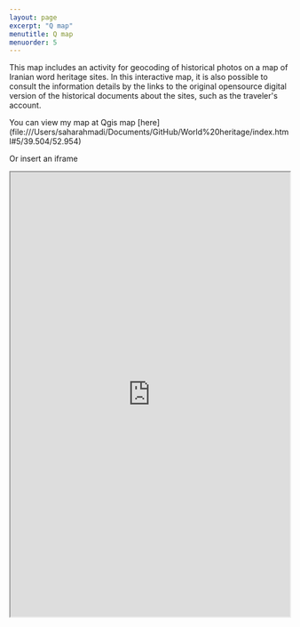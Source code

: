 ```yaml
---
layout: page
excerpt: "Q map"
menutitle: Q map
menuorder: 5
---
```

This map includes an activity for geocoding of historical photos on a map of Iranian word heritage sites. In this interactive map, it is also possible to consult the information details by the links to the original opensource digital version of the historical documents about the sites, such as the traveler's account.

You can view my map at Qgis map [here] (file:///Users/saharahmadi/Documents/GitHub/World%20heritage/index.html#5/39.504/52.954)

Or insert an iframe
<iframe src="https://Sahar-ahmadi/Sahar-ahmadi.github.io/blob/main/World%20heritage/index.html" width="100%" height="800"></iframe>
